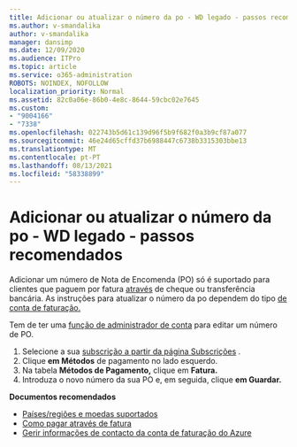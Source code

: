 ```yaml
---
title: Adicionar ou atualizar o número da po - WD legado - passos recomendados
ms.author: v-smandalika
author: v-smandalika
manager: dansimp
ms.date: 12/09/2020
ms.audience: ITPro
ms.topic: article
ms.service: o365-administration
ROBOTS: NOINDEX, NOFOLLOW
localization_priority: Normal
ms.assetid: 82c0a06e-86b0-4e8c-8644-59cbc02e7645
ms.custom:
- "9004166"
- "7338"
ms.openlocfilehash: 022743b5d61c139d96f5b9f682f0a3b9cf87a077
ms.sourcegitcommit: 46e24d65cffd37b6988447c6738b3315303bbe13
ms.translationtype: MT
ms.contentlocale: pt-PT
ms.lasthandoff: 08/13/2021
ms.locfileid: "58338899"
---
```

# <a name="add-or-update-po-number---legacy-wd---recommended-steps"></a>Adicionar ou atualizar o número da po - WD legado - passos recomendados

Adicionar um número de Nota de Encomenda (PO) só é suportado para clientes que paguem por fatura [através](https://docs.microsoft.com/azure/cost-management-billing/manage/pay-by-invoice) de cheque ou transferência bancária. As instruções para atualizar o número da po dependem do tipo [de conta de faturação.](https://docs.microsoft.com/azure/cost-management-billing/manage/view-all-accounts)

Tem de ter uma [função de administrador de conta](https://docs.microsoft.com/azure/role-based-access-control/rbac-and-directory-admin-roles) para editar um número de PO.

1. Selecione a sua [subscrição a partir da página Subscrições](https://ms.portal.azure.com/#blade/Microsoft_Azure_Billing/SubscriptionsBlade) .
2. Clique **em Métodos** de pagamento no lado esquerdo.
3. Na tabela **Métodos de Pagamento,** clique em **Fatura.** 
4. Introduza o novo número da sua PO e, em seguida, clique **em Guardar.**

**Documentos recomendados**

- [Países/regiões e moedas suportados](https://azure.microsoft.com/pricing/faq/) 
- [Como pagar através de fatura](https://docs.microsoft.com/azure/cost-management-billing/manage/pay-by-invoice) 
- [Gerir informações de contacto da conta de faturação do Azure](https://docs.microsoft.com/azure/cost-management-billing/manage/change-azure-account-profile)


